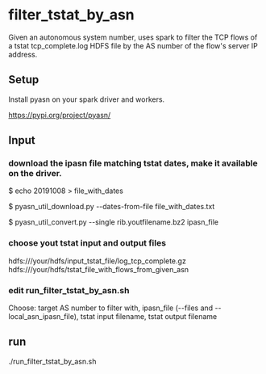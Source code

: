 # filter_tstat_by_asn
Given an autonomous system number, uses spark to filter the TCP flows of a tstat tcp_complete.log HDFS file by the AS number of the flow's server IP address.

## Setup 

Install pyasn on your spark driver and workers.

https://pypi.org/project/pyasn/


## Input

### download the ipasn file matching tstat dates, make it available on the driver.

$ echo 20191008 > file_with_dates

$ pyasn_util_download.py --dates-from-file file_with_dates.txt 

$ pyasn_util_convert.py --single rib.youtfilename.bz2 ipasn_file

### choose yout tstat input and output files

hdfs:///your/hdfs/input_tstat_file/log_tcp_complete.gz
hdfs:///your/hdfs/tstat_file_with_flows_from_given_asn

### edit run_filter_tstat_by_asn.sh

Choose: target AS number to filter with, ipasn_file (--files and --local_asn_ipasn_file), tstat input filename, tstat output filename

## run

./run_filter_tstat_by_asn.sh

